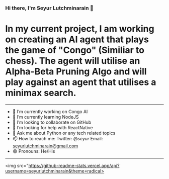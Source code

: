 ### Hi there, I'm Seyur Lutchminarain 👋
# In my current project, I am working on creating an AI agent that plays the game of "Congo" (Similiar to chess). The agent will utilise an Alpha-Beta Pruning Algo and will play against an agent that utilises a minimax search. 

--------------------------------------------------------------------------------------------------------------------------------

- 🔭 I’m currently working on Congo AI
- 🌱 I’m currently learning NodeJS
- 👯 I’m looking to collaborate on GitHub
- 🤔 I’m looking for help with ReactNative
- 💬 Ask me about Python or any tech related topics
- 📫 How to reach me: Twitter: @_seyur_
                       Email: <emph>seyurlutchminarain@gmail.com<emph>
- 😄 Pronouns: He/His
--------------------------------------------------------------------------------------------------------------------------------

<img src="https://github-readme-stats.vercel.app/api?username=seyurlutchminarain&theme=radical>
